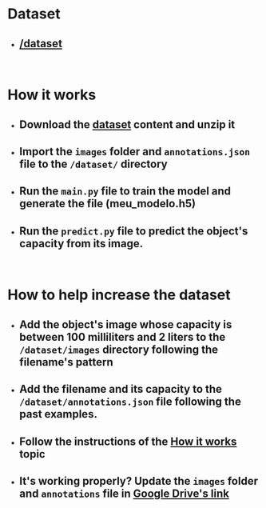 # Dataset
* ## [/dataset](https://drive.google.com/file/d/1YoSnfngVjgOMD3HMcOoXmqV1CziegUlj/view?usp=sharing)
<br>

# How it works

- ## Download the [dataset](#dataset-1) content and unzip it

- ## Import the `images` folder and `annotations.json` file to the `/dataset/` directory

- ## Run the `main.py` file to train the model and generate the file (**meu_modelo.h5**)

- ## Run the `predict.py` file to predict the object's capacity from its image.
<br>

# How to help increase the dataset

- ## Add the object's image whose capacity is between 100 milliliters and 2 liters to the `/dataset/images` directory following the filename's pattern
- ## Add the filename and its capacity to the `/dataset/annotations.json` file following the past examples.
- ## Follow the instructions of the [How it works](#how-it-works) topic
- ## It's working properly? Update the `images` folder and `annotations` file in [Google Drive's link](#images) 